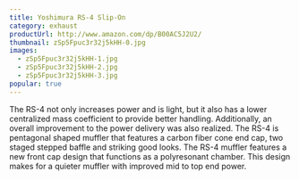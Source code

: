 ```yaml
---
title: Yoshimura RS-4 Slip-On
category: exhaust
productUrl: http://www.amazon.com/dp/B00AC5J2U2/
thumbnail: zSp5Fpuc3r32j5kHH-0.jpg
images:
  - zSp5Fpuc3r32j5kHH-1.jpg
  - zSp5Fpuc3r32j5kHH-2.jpg
  - zSp5Fpuc3r32j5kHH-3.jpg
popular: true
---
```


The RS-4 not only increases power and is light, but it also has a lower centralized mass coefficient to provide better handling. Additionally, an overall improvement to the power delivery was also realized. The RS-4 is pentagonal shaped muffler that features a carbon fiber cone end cap, two staged stepped baffle and striking good looks. The RS-4 muffler features a new front cap design that functions as a polyresonant chamber. This design makes for a quieter muffler with improved mid to top end power.

